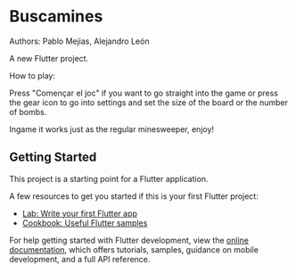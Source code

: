# Buscamines

Authors: Pablo Mejias, Alejandro León

A new Flutter project.

How to play: 

Press "Començar el joc" if you want to go straight into the game or press the gear icon to go into settings and set the size of the board or the number of bombs.

Ingame it works just as the regular minesweeper, enjoy!

## Getting Started

This project is a starting point for a Flutter application.

A few resources to get you started if this is your first Flutter project:

- [Lab: Write your first Flutter app](https://docs.flutter.dev/get-started/codelab)
- [Cookbook: Useful Flutter samples](https://docs.flutter.dev/cookbook)

For help getting started with Flutter development, view the
[online documentation](https://docs.flutter.dev/), which offers tutorials,
samples, guidance on mobile development, and a full API reference.
